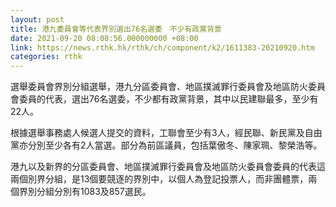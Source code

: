 ```yaml
---
layout: post
title: 港九委員會等代表界別選出76名選委　不少有政黨背景
date: 2021-09-20 08:08:56.000000000 +08:00
link: https://news.rthk.hk/rthk/ch/component/k2/1611383-20210920.htm
categories: rthk
---
```


選舉委員會界別分組選舉，港九分區委員會、地區撲滅罪行委員會及地區防火委員會委員的代表，選出76名選委，不少都有政黨背景，其中以民建聯最多，至少有22人。

根據選舉事務處人候選人提交的資料，工聯會至少有3人，經民聯、新民黨及自由黨亦分別至少各有2人當選。部分為前區議員，包括葉傲冬、陳家珮、黎榮浩等。

港九以及新界的分區委員會、地區撲滅罪行委員會及地區防火委員會委員的代表這兩個別界分組，是13個要競逐的界別中，以個人為登記投票人，而非團體票，兩個界別分組分別有1083及857選民。
